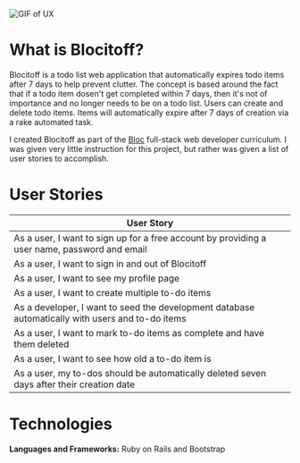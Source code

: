 ![GIF of UX](https://image.ibb.co/k26kUn/Peek_2018_03_25_22_39.gif)

# What is Blocitoff?

Blocitoff is a todo list web application that automatically expires todo items after 7 days to help prevent clutter. The concept is based around the fact that if a todo item dosen't get completed within 7 days, then it's not of importance and no longer needs to be on a todo list. Users can create and delete todo items. Items will automatically expire after 7 days of creation via a rake automated task. 

I created Blocitoff as part of the [Bloc](bloc.io) full-stack web developer curriculum. I was given very little instruction for this project, but rather was given a list of user stories to accomplish.

# User Stories

| User Story    |
| ------------- |
| As a user, I want to sign up for a free account by providing a user name, password and email |
| As a user, I want to sign in and out of Blocitoff |
| As a user, I want to see my profile page |
| As a user, I want to create multiple to-do items |
| As a developer, I want to seed the development database automatically with users and to-do items |
| As a user, I want to mark to-do items as complete and have them deleted |
| As a user, I want to see how old a to-do item is |
| As a user, my to-dos should be automatically deleted seven days after their creation date |

# Technologies

**Languages and Frameworks:** Ruby on Rails and Bootstrap

